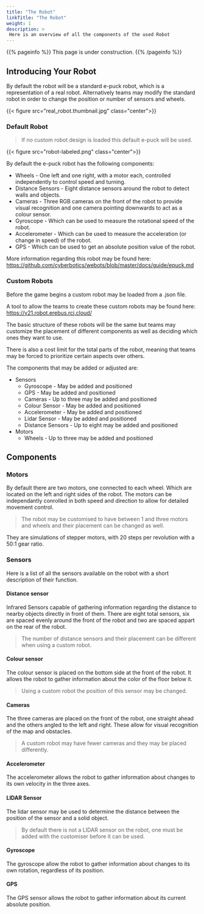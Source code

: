 ```yaml
---
title: "The Robot"
linkTitle: "The Robot"
weight: 1
description: >
 Here is an overview of all the components of the used Robot
---
```


{{% pageinfo %}}
This page is under construction.
{{% /pageinfo %}}

## Introducing Your Robot

By default the robot will be a standard e-puck robot, which is a representation of a real robot.
Alternatively teams may modify the standard robot in order to change the position or number of sensors and wheels.

{{< figure src="real_robot.thumbnail.jpg" class="center">}}

### Default Robot
>If no custom robot design is loaded this default e-puck will be used.

{{< figure src="robot-labeled.png" class="center">}}

By default the e-puck robot has the following components:
* Wheels - One left and one right, with a motor each, controlled independently to control speed and turning.
* Distance Sensors - Eight distance sensors around the robot to detect walls and objects.
* Cameras - Three RGB cameras on the front of the robot to provide visual recognition and one camera pointing downwards to act as a colour sensor.
* Gyroscope - Which can be used to measure the rotational speed of the robot.
* Accelerometer - Which can be used to measure the acceleration (or change in speed) of the robot.
* GPS - Which can be used to get an absolute position value of the robot.


More information regarding this robot may be found here: https://github.com/cyberbotics/webots/blob/master/docs/guide/epuck.md

### Custom Robots
Before the game begins a custom robot may be loaded from a .json file.

A tool to allow the teams to create these custom robots may be found here: https://v21.robot.erebus.rcj.cloud/

The basic structure of these robots will be the same but teams may customize the placement of different components as well as deciding which ones they want to use.

There is also a cost limit for the total parts of the robot, meaning that teams may be forced to prioritize certain aspects over others.

The components that may be added or adjusted are:
* Sensors
    * Gyroscope - May be added and positioned
    * GPS - May be added and positioned
    * Cameras - Up to three may be added and positioned
    * Colour Sensor - May be added and positioned
    * Accelerometer - May be added and positioned
    * Lidar Sensor - May be added and positioned
    * Distance Sensors - Up to eight may be added and positioned
* Motors
    * Wheels - Up to three may be added and positioned

## Components

### Motors
By default there are two motors, one connected to each wheel. Which are located on the left and right sides of the robot.
The motors can be independantly conrolled in both speed and direction to allow for detailed movement control.

> The robot may be customised to have between 1 and three motors and wheels and their placement can be changed as well.

They are simulations of stepper motors, with 20 steps per revolution with a 50:1 gear ratio.

### Sensors
Here is a list of all the sensors available on the robot with a short description of their function.

#### Distance sensor
Infrared Sensors capable of gathering information regarding the distance to nearby objects directly in front of them.
There are eight total sensors, six are spaced evenly around the front of the robot and two are spaced appart on the rear of the robot.

> The number of distance sensors and their placement can be different when using a custom robot.

#### Colour sensor
The colour sensor is placed on the bottom side at the front of the robot. It allows the robot to gather information about the color of the floor below it.

> Using a custom robot the position of this sensor may be changed.

#### Cameras
The three cameras are placed on the front of the robot, one straight ahead and the others angled to the left and right.
These allow for visual recognition of the map and obstacles.

> A custom robot may have fewer cameras and they may be placed differently.

#### Accelerometer
The accelerometer allows the robot to gather information about changes to its own velocity in the three axes.

#### LIDAR Sensor
The lidar sensor may be used to determine the distance between the position of the sensor and a solid object.

> By default there is not a LIDAR sensor on the robot, one must be added with the customiser before it can be used.

#### Gyroscope
The gyroscope allow the robot to gather information about changes to its own rotation, regardless of its position.

#### GPS
The GPS sensor allows the robot to gather information about its current absolute position.
